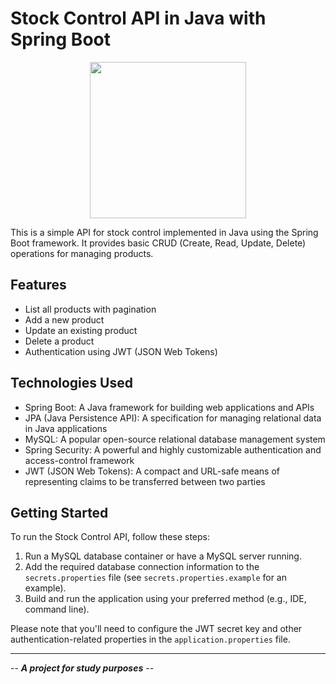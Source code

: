# Stock Control API in Java with Spring Boot

<div align="center">
  <img style="width: 250px;" src="https://media.giphy.com/media/l2aQDfA2Ky15oxtYLn/giphy-downsized-large.gif" />
</div>

This is a simple API for stock control implemented in Java using the Spring Boot framework. It provides basic CRUD (Create, Read, Update, Delete) operations for managing products.

## Features

- List all products with pagination
- Add a new product
- Update an existing product
- Delete a product
- Authentication using JWT (JSON Web Tokens)

## Technologies Used

- Spring Boot: A Java framework for building web applications and APIs
- JPA (Java Persistence API): A specification for managing relational data in Java applications
- MySQL: A popular open-source relational database management system
- Spring Security: A powerful and highly customizable authentication and access-control framework
- JWT (JSON Web Tokens): A compact and URL-safe means of representing claims to be transferred between two parties

## Getting Started

To run the Stock Control API, follow these steps:

1. Run a MySQL database container or have a MySQL server running.
2. Add the required database connection information to the `secrets.properties` file (see `secrets.properties.example` for an example).
3. Build and run the application using your preferred method (e.g., IDE, command line).

Please note that you'll need to configure the JWT secret key and other authentication-related properties in the `application.properties` file.

---

-- ***A project for study purposes*** --
